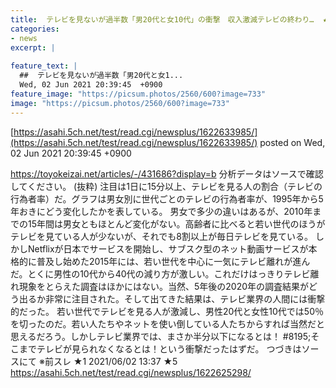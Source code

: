 ```yaml
---
title:  テレビを見ないが過半数「男20代と女10代」の衝撃　収入激減テレビの終わり…  ★6  
categories:
- news
excerpt: |
  
feature_text: |
  ##  テレビを見ないが過半数「男20代と女1...
  Wed, 02 Jun 2021 20:39:45  +0900
feature_image: "https://picsum.photos/2560/600?image=733"
image: "https://picsum.photos/2560/600?image=733"
---
```


[https://asahi.5ch.net/test/read.cgi/newsplus/1622633985/](https://asahi.5ch.net/test/read.cgi/newsplus/1622633985/)
posted on Wed, 02 Jun 2021 20:39:45  +0900

<!--more-->

https://toyokeizai.net/articles/-/431686?display=b 分析データはソースで確認してください。 (抜粋) 注目は1日に15分以上、テレビを見る人の割合（テレビの行為者率）だ。グラフは男女別に世代ごとのテレビの行為者率が、1995年から5年おきにどう変化したかを表している。 男女で多少の違いはあるが、2010年までの15年間は男女ともほとんど変化がない。高齢者に比べると若い世代のほうがテレビを見ている人が少ないが、それでも8割以上が毎日テレビを見ている。 しかしNetflixが日本でサービスを開始し、サブスク型のネット動画サービスが本格的に普及し始めた2015年には、若い世代を中心に一気にテレビ離れが進んだ。とくに男性の10代から40代の減り方が激しい。これだけはっきりテレビ離れ現象をとらえた調査はほかにはない。当然、5年後の2020年の調査結果がどう出るか非常に注目された。そして出てきた結果は、テレビ業界の人間には衝撃的だった。 若い世代でテレビを見る人が激減し、男性20代と女性10代では50％を切ったのだ。若い人たちやネットを使い倒している人たちからすれば当然だと思えるだろう。しかしテレビ業界では、まさか半分以下になるとは！ #8195;そこまでテレビが見られなくなるとは！という衝撃だったはずだ。 つづきはソースにて ※前スレ ★1 2021/06/02 13:37 ★5 https://asahi.5ch.net/test/read.cgi/newsplus/1622625298/
